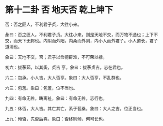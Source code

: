 # 第十二卦 否 地天否 乾上坤下


否：否之匪人，不利君子贞，大往小来。

彖曰：否之匪人，不利君子贞。大往小来，则是天地不交，而万物不通也；上下不交，而天下无邦也。内阴而外阳，内柔而外刚，内小人而外君子。小人道长，君子道消也。

象曰：天地不交，否；君子以俭德辟难，不可荣以禄。

初六：拔茅茹，以其夤，贞吉 亨。象曰：拔茅贞吉，志在君也。

六二：包承。小人吉，大人否亨。象曰：大人否亨，不乱群也。

六三：包羞。象曰：包羞，位不当也。

九四：有命无咎，畴离祉。象曰：有命无咎，志行也。

九五：休否，大人吉。其亡其亡，系于苞桑。象曰：大人之吉，位正当也。

上九：倾否，先否后喜。象曰：否终则倾，何可长也。
